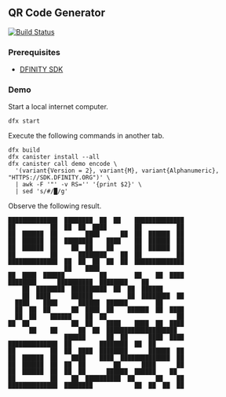 ## QR Code Generator

[![Build Status](https://travis-ci.org/enzoh/qr.svg?branch=master)](https://travis-ci.org/enzoh/qr?branch=master)

### Prerequisites

- [DFINITY SDK](https://sdk.dfinity.org)

### Demo

Start a local internet computer.

```
dfx start
```

Execute the following commands in another tab.

```
dfx build
dfx canister install --all
dfx canister call demo encode \
  '(variant{Version = 2}, variant{M}, variant{Alphanumeric}, "HTTPS://SDK.DFINITY.ORG")' \
  | awk -F '"' -v RS='' '{print $2}' \
  | sed 's/#/█/g'
```

Observe the following result.

```
██████████████  ████████  ██  ██    ██████████████
██          ██  ██  ██  ████        ██          ██
██  ██████  ██        ████      ██  ██  ██████  ██
██  ██████  ██  ████████    ████    ██  ██████  ██
██  ██████  ██    ██  ██    ██      ██  ██████  ██
██          ██      ████████    ██  ██          ██
██████████████  ██  ██  ██  ██  ██  ██████████████
                ██    ████                        
██  ████  ██████          ██        ██    ██  ████
████████      ██████████  ████████    ██          
    ██  ████████  ██████████  ██  ██  ██████      
    ██  ████      ██████          ██  ████████  ██
  ████    ████      ██████  ██████        ██      
  ██  ██  ██      ██  ████  ██    ██████  ██  ████
  ██  ██    ██████    ██  ██                    ██
██  ██            ██  ██    ████    ████  ██  ████
      ██    ██      ██  ██  ████████████████████  
                ██████      ██  ██      ████  ████
██████████████  ██        ████████  ██  ██        
██          ██  ██  ████  ████████      ██████  ██
██  ██████  ██    ████    ████  ██████████████  ██
██  ██████  ██  ██  ██        ██      ████      ██
██  ██████  ██  ██  ██      ██████  ██████    ██  
██          ██    ██  ██████████  ██      ██    ██
██████████████  ████████            ██  ██  ██  ██
```
